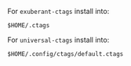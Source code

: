 For `exuberant-ctags` install into:

```
$HOME/.ctags
```

For `universal-ctags` install into:

```
$HOME/.config/ctags/default.ctags
```
